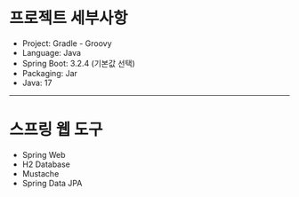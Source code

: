 # 프로젝트 세부사항
- Project: Gradle - Groovy
- Language: Java
- Spring Boot: 3.2.4 (기본값 선택)
- Packaging: Jar
- Java: 17
---
# 스프링 웹 도구
- Spring Web
- H2 Database
- Mustache
- Spring Data JPA
